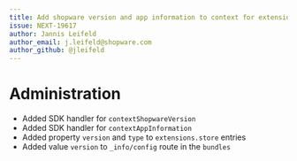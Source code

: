 ```yaml
---
title: Add shopware version and app information to context for extension SDK
issue: NEXT-19617
author: Jannis Leifeld
author_email: j.leifeld@shopware.com
author_github: @jleifeld
---
```

# Administration
* Added SDK handler for `contextShopwareVersion`
* Added SDK handler for `contextAppInformation`
* Added property `version` and `type` to `extensions.store` entries
* Added value `version` to `_info/config` route in the `bundles`
